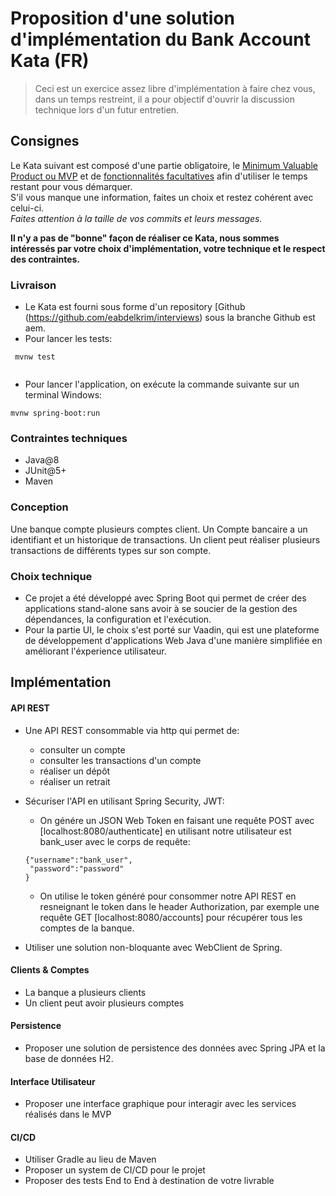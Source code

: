 # Proposition d'une solution d'implémentation du Bank Account Kata (FR)
> Ceci est un exercice assez libre d'implémentation à faire chez vous, dans un temps restreint, il a pour objectif d'ouvrir la discussion technique lors d'un futur entretien.

## Consignes
Le Kata suivant est composé d'une partie obligatoire, le [Minimum Valuable Product ou MVP](#minimum-valuable-product---mvp)
et de [fonctionnalités facultatives](#features-bonus) afin d'utiliser le temps restant pour vous démarquer.  
S'il vous manque une information, faites un choix et restez cohérent avec celui-ci.  
_Faites attention à la taille de vos commits et leurs messages._

**Il n'y a pas de "bonne" façon de réaliser ce Kata, nous sommes intéressés par votre choix d'implémentation, votre technique et le respect des contraintes.**

### Livraison
- Le Kata est fourni sous forme d'un repository [Github (https://github.com/eabdelkrim/interviews) sous la branche Github est aem.
- Pour lancer les tests:

```
 mvnw test
 
 ```
- Pour lancer l'application, on exécute la commande suivante sur un terminal Windows:
 
 ```
 mvnw spring-boot:run
 
 ```
 
### Contraintes techniques
* Java@8 
* JUnit@5+  
* Maven

### Conception
Une banque compte plusieurs comptes client.
Un Compte bancaire a un identifiant et un historique de transactions.
Un client peut réaliser plusieurs transactions de différents types sur son compte.

### Choix technique
- Ce projet a été développé avec Spring Boot qui permet de créer des applications stand-alone sans avoir à se soucier de la gestion des dépendances, la configuration et l'exécution.
- Pour la partie UI, le choix s'est porté sur Vaadin, qui est une plateforme de développement d'applications Web Java d'une manière simplifiée en améliorant l'éxperience utilisateur.  
## Implémentation
#### API REST
- Une API REST consommable via http qui permet de:
   - consulter un compte
   - consulter les transactions d'un compte
   - réaliser un dépôt
   - réaliser un retrait

- Sécuriser l'API en utilisant Spring Security, JWT:
   - On génére un JSON Web Token en faisant une requête POST avec [localhost:8080/authenticate] en utilisant notre utilisateur est bank_user avec le corps de requête:
    ```
    {"username":"bank_user", 
     "password":"password"
    }
    ```
   - On utilise le token généré pour consommer notre API REST en resneignant le token dans le header Authorization, par exemple une requête GET [localhost:8080/accounts] pour récupérer tous les comptes de la banque.
- Utiliser une solution non-bloquante avec WebClient de Spring.

#### Clients & Comptes
* La banque a plusieurs clients
* Un client peut avoir plusieurs comptes

#### Persistence
* Proposer une solution de persistence des données avec Spring JPA et la base de données H2.

#### Interface Utilisateur
* Proposer une interface graphique pour interagir avec les services réalisés dans le MVP

#### CI/CD
* Utiliser Gradle au lieu de Maven
* Proposer un system de CI/CD pour le projet
* Proposer des tests End to End à destination de votre livrable
